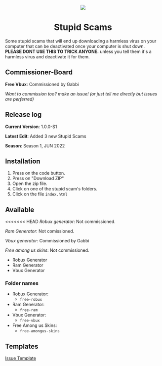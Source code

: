 <p align="center">
  <img src="https://emojipedia-us.s3.dualstack.us-west-1.amazonaws.com/thumbs/120/apple/325/money-bag_1f4b0.png">
  </p>
<h1 align="center">Stupid Scams</h1>

Some stupid scams that will end up downloading a harmless virus on your computer that can be deactivated once your computer is shut down.
**PLEASE DONT USE THIS TO TRICK ANYONE.** unless you tell them it's a harmless virus and deactivate it for them.

## Commissioner-Board
**Free Vbux**: Commissioned by Gabbi
<br>

*Want to commission too? make an issue! (or just tell me directly but issues are perferred)*

## Release log
**Current Version**: 1.0.0-S1
<br>

**Latest Edit**: Added 3 new Stupid Scams

**Season**: Season 1, JUN 2022

## Installation
1. Press on the code button.
2. Press on "Download ZIP"
3. Open the zip file.
4. Click on one of the stupid scam's folders.
5. Click on the file `index.html`
## Available
<<<<<<< HEAD
*Robux generator*: Not commissioned.
<br>

*Ram Generator*: Not comissioned.
<br>

*Vbux generator*: Commissioned by Gabbi
<br>

*Free among us skins*: Not commissioned.
- Robux Generator
- Ram Generator
- Vbux Generator

### Folder names
- Robux Generator:
  - `free-robux`
- Ram Generator:
  - `free-ram`
- Vbux Generator:
  - `free-vbux`
- Free Among us Skins:
  - `free-amongus-skins`

## Templates
[Issue Template](https://github.com/hoo12F/stupid-scams/issues/2)

